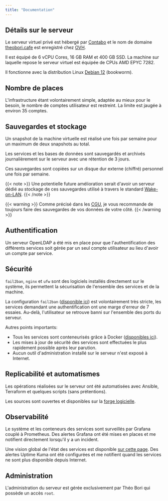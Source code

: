 ```yaml
---
title: "Documentation"
---
```


## Détails sur le serveur

Le serveur virtuel privé est hébergé par [Contabo](https://contabo.com) et le nom de domaine [theobori.cafe](https://theobori.cafe) est enregistré chez [OVH](https://www.ovh.com).

Il est équipé de 6 vCPU Cores, 16 GB RAM et 400 GB SSD. La machine sur laquelle repose le serveur virtuel est équipée de CPUs AMD EPYC 7282.

Il fonctionne avec la distribution Linux [Debian 12](https://www.debian.org) (bookworm).


## Nombre de places

L'infrastructure étant volontairement simple, adaptée au mieux pour le besoin, le nombre de comptes utilisateur est restreint. La limite est jaugée à environ 35 comptes.

## Sauvegardes et stockage

Un snapshot de la machine virtuelle est réalisé une fois par semaine pour un maximum de deux snapshots au total.

Les services et les bases de données sont sauvegardés et archivés journalièrement sur le serveur avec une rétention de 3 jours.

Ces sauvegardes sont copiées sur un disque dur externe (chiffré) personnel une fois par semaine.

{{< note >}}
Une potentielle future amélioration serait d'avoir un serveur dédié au stockage de ces sauvegardes utilisé à travers le standard [Wake-on-LAN](https://fr.wikipedia.org/wiki/Wake-on-LAN).
{{< /note >}}

{{< warning >}}
Comme précisé dans les [CGU](/cgu/#conditions), je vous recommande de toujours faire des sauvegardes de vos données de votre côté.
{{< /warning >}}


## Authentification

Un serveur OpenLDAP a été mis en place pour que l'authentification des différents services soit gérée par un seul compte utilisateur au lieu d'avoir un compte par service.

## Sécurité

`fail2ban`, `nginx` et `ufw` sont des logiciels installés directement sur le système, ils permettent la sécurisation de l'ensemble des services et de la machine.

La configuration `fail2ban` ([disponible ici](https://git.theobori.cafe/theobori.cafe/ansible-playbook/src/branch/main/roles/security/files/fail2ban/jail.d)) est volontairement très stricte, les services demandant une authentification ont une marge d'erreur de 7 essaies. Au-delà, l'utilisateur se retrouve banni sur l'ensemble des ports du serveur.

Autres points importants:
- Tous les services sont conteneurisés grâce à Docker ([disponibles ici](https://git.theobori.cafe/theobori.cafe/ansible-playbook/src/branch/main/roles/services/files)).
- Les mises à jour de sécurité des services sont effectuées le plus rapidement possible après leur parution.
- Aucun outil d'administration installé sur le serveur n'est exposé à Internet.

## Replicabilité et automatismes

Les opérations réalisées sur le serveur ont été automatisées avec Ansible, Terraform et quelques scripts (sans prétentions).

Les sources sont ouvertes et disponibles sur la [forge logicielle](https://git.theobori.cafe/theobori.cafe).

## Observabilité

Le système et les conteneurs des services sont surveillés par Grafana couplé à Prometheus. Des alertes Grafana ont été mises en places et me notifient directement lorsqu'il y a un incident.

Une vision global de l'état des services est disponible [sur cette page](https://status.theobori.cafe). Des alertes Uptime Kuma ont été configurées et me notifient quand les services ne sont plus disponible depuis Internet.

## Administration

L'administration du serveur est gérée exclusivement par Théo Bori qui possède un accès `root`.
